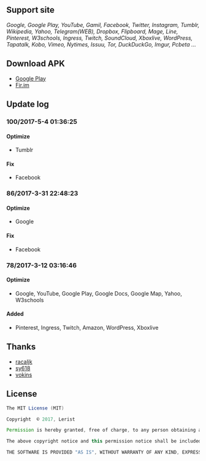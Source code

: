 ## Support site
*Google, Google Play, YouTube, Gamil, Facebook, Twitter, Instagram, Tumblr, Wikipedia, Yahoo, Telegram(WEB), Dropbox, Flipboard, Mage, Line, Pinterest, W3schools, Ingress, Twitch, SoundCloud, Xboxlive, WordPress, Tapatalk, Kobo, Vimeo, Nytimes, Issuu, Tor, DuckDuckGo, Imgur, Pcbeta ...*


## Download APK
*    [Google Play](https://play.google.com/store/apps/details?id=com.lerist.ghosts)
*    [Fir.im](https://fir.im/gohosts)

## Update log
### 100/2017-5-4 01:36:25
#### Optimize 
* Tumblr
#### Fix 
* Facebook  
### 86/2017-3-31 22:48:23
#### Optimize 
* Google  
#### Fix 
* Facebook  
### 78/2017-3-12 03:16:46
#### Optimize 
* Google, YouTube, Google Play, Google Docs, Google Map, Yahoo, W3schools   

#### Added
* Pinterest, Ingress, Twitch, Amazon, WordPress, Xboxlive

## Thanks
*    [racaljk](https://github.com/racaljk/hosts)
*    [sy618](https://github.com/sy618/hosts)
*    [vokins](https://github.com/vokins/yhosts)

## License
```groovy
The MIT License (MIT)

Copyright  © 2017, Lerist

Permission is hereby granted, free of charge, to any person obtaining a copy of this software and associated documentation files (the "Software"), to deal in the Software without restriction, including without limitation the rights to use, copy, modify, merge, publish, distribute, sublicense, and/or sell copies of the Software, and to permit persons to whom the Software is furnished to do so, subject to the following conditions:

The above copyright notice and this permission notice shall be included in all copies or substantial portions of the Software.

THE SOFTWARE IS PROVIDED "AS IS", WITHOUT WARRANTY OF ANY KIND, EXPRESS OR IMPLIED, INCLUDING BUT NOT LIMITED TO THE WARRANTIES OF MERCHANTABILITY, FITNESS FOR A PARTICULAR PURPOSE AND NONINFRINGEMENT. IN NO EVENT SHALL THE AUTHORS OR COPYRIGHT HOLDERS BE LIABLE FOR ANY CLAIM, DAMAGES OR OTHER LIABILITY, WHETHER IN AN ACTION OF CONTRACT, TORT OR OTHERWISE, ARISING FROM, OUT OF OR IN CONNECTION WITH THE SOFTWARE OR THE USE OR OTHER DEALINGS IN THE SOFTWARE.
```

